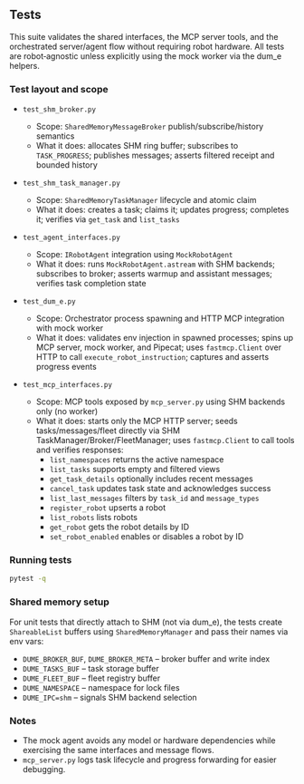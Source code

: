 ## Tests

This suite validates the shared interfaces, the MCP server tools, and the orchestrated server/agent flow without requiring robot hardware. All tests are robot‑agnostic unless explicitly using the mock worker via the dum_e helpers.

### Test layout and scope

- `test_shm_broker.py`
  - Scope: `SharedMemoryMessageBroker` publish/subscribe/history semantics
  - What it does: allocates SHM ring buffer; subscribes to `TASK_PROGRESS`; publishes messages; asserts filtered receipt and bounded history

- `test_shm_task_manager.py`
  - Scope: `SharedMemoryTaskManager` lifecycle and atomic claim
  - What it does: creates a task; claims it; updates progress; completes it; verifies via `get_task` and `list_tasks`

- `test_agent_interfaces.py`
  - Scope: `IRobotAgent` integration using `MockRobotAgent`
  - What it does: runs `MockRobotAgent.astream` with SHM backends; subscribes to broker; asserts warmup and assistant messages; verifies task completion state

- `test_dum_e.py`
  - Scope: Orchestrator process spawning and HTTP MCP integration with mock worker
  - What it does: validates env injection in spawned processes; spins up MCP server, mock worker, and Pipecat; uses `fastmcp.Client` over HTTP to call `execute_robot_instruction`; captures and asserts progress events

- `test_mcp_interfaces.py`
  - Scope: MCP tools exposed by `mcp_server.py` using SHM backends only (no worker)
  - What it does: starts only the MCP HTTP server; seeds tasks/messages/fleet directly via SHM TaskManager/Broker/FleetManager; uses `fastmcp.Client` to call tools and verifies responses:
    - `list_namespaces` returns the active namespace
    - `list_tasks` supports empty and filtered views
    - `get_task_details` optionally includes recent messages
    - `cancel_task` updates task state and acknowledges success
    - `list_last_messages` filters by `task_id` and `message_types`
    - `register_robot` upserts a robot
    - `list_robots` lists robots
    - `get_robot` gets the robot details by ID
    - `set_robot_enabled` enables or disables a robot by ID

### Running tests

```bash
pytest -q
```

### Shared memory setup

For unit tests that directly attach to SHM (not via dum_e), the tests create `ShareableList` buffers using `SharedMemoryManager` and pass their names via env vars:

- `DUME_BROKER_BUF`, `DUME_BROKER_META` – broker buffer and write index
- `DUME_TASKS_BUF` – task storage buffer
- `DUME_FLEET_BUF` – fleet registry buffer
- `DUME_NAMESPACE` – namespace for lock files
- `DUME_IPC=shm` – signals SHM backend selection

### Notes

- The mock agent avoids any model or hardware dependencies while exercising the same interfaces and message flows.
- `mcp_server.py` logs task lifecycle and progress forwarding for easier debugging.